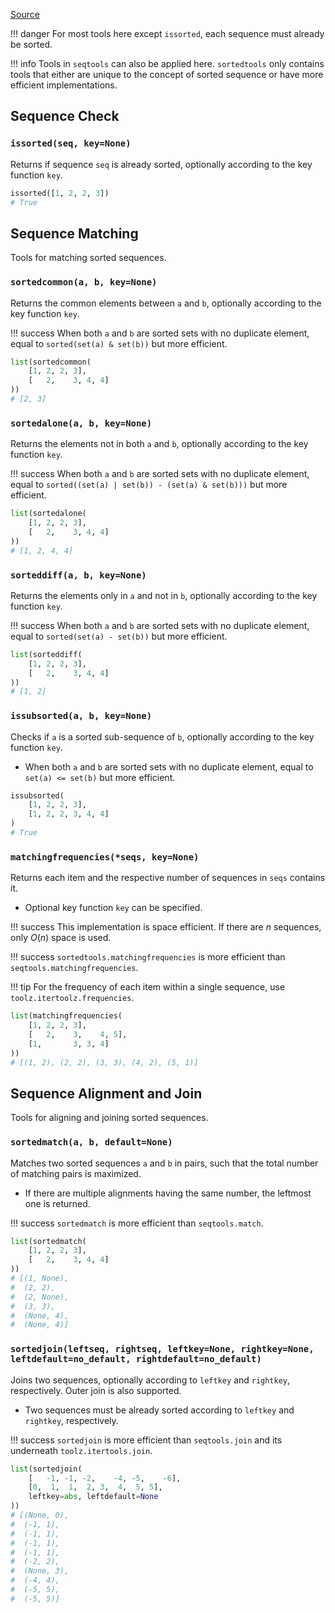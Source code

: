 [Source](https://github.com/chuanconggao/extratools/blob/master/extratools/sortedtools.py)

!!! danger
    For most tools here except `issorted`, each sequence must already be sorted.

!!! info
    Tools in `seqtools` can also be applied here. `sortedtools` only contains tools that either are unique to the concept of sorted sequence or have more efficient implementations.

## Sequence Check

### `issorted(seq, key=None)`

Returns if sequence `seq` is already sorted, optionally according to the key function `key`.

``` python
issorted([1, 2, 2, 3])
# True
```

## Sequence Matching

Tools for matching sorted sequences.

### `sortedcommon(a, b, key=None)`

Returns the common elements between `a` and `b`, optionally according to the key function `key`.

!!! success
    When both `a` and `b` are sorted sets with no duplicate element, equal to `sorted(set(a) & set(b))` but more efficient.

``` python
list(sortedcommon(
    [1, 2, 2, 3],
    [   2,    3, 4, 4]
))
# [2, 3]
```

### `sortedalone(a, b, key=None)`

Returns the elements not in both `a` and `b`, optionally according to the key function `key`.

!!! success
    When both `a` and `b` are sorted sets with no duplicate element, equal to `sorted((set(a) | set(b)) - (set(a) & set(b)))` but more efficient.

``` python
list(sortedalone(
    [1, 2, 2, 3],
    [   2,    3, 4, 4]
))
# [1, 2, 4, 4]
```

### `sorteddiff(a, b, key=None)`

Returns the elements only in `a` and not in `b`, optionally according to the key function `key`.

!!! success
    When both `a` and `b` are sorted sets with no duplicate element, equal to `sorted(set(a) - set(b))` but more efficient.

``` python
list(sorteddiff(
    [1, 2, 2, 3],
    [   2,    3, 4, 4]
))
# [1, 2]
```

### `issubsorted(a, b, key=None)`

Checks if `a` is a sorted sub-sequence of `b`, optionally according to the key function `key`.

- When both `a` and `b` are sorted sets with no duplicate element, equal to `set(a) <= set(b)` but more efficient.

``` python
issubsorted(
    [1, 2, 2, 3],
    [1, 2, 2, 3, 4, 4]
)
# True
```

### `matchingfrequencies(*seqs, key=None)`

Returns each item and the respective number of sequences in `seqs` contains it.

- Optional key function `key` can be specified.

!!! success
    This implementation is space efficient. If there are $n$ sequences, only $O(n)$ space is used.

!!! success
    `sortedtools.matchingfrequencies` is more efficient than `seqtools.matchingfrequencies`.

!!! tip
    For the frequency of each item within a single sequence, use `toolz.itertoolz.frequencies`.

``` python
list(matchingfrequencies(
    [1, 2, 2, 3],
    [   2,    3,    4, 5],
    [1,       3, 3, 4]
))
# [(1, 2), (2, 2), (3, 3), (4, 2), (5, 1)]
```

## Sequence Alignment and Join

Tools for aligning and joining sorted sequences.

### `sortedmatch(a, b, default=None)`

Matches two sorted sequences `a` and `b` in pairs, such that the total number of matching pairs is maximized.

- If there are multiple alignments having the same number, the leftmost one is returned.

!!! success
    `sortedmatch` is more efficient than `seqtools.match`.

``` python
list(sortedmatch(
    [1, 2, 2, 3],
    [   2,    3, 4, 4]
))
# [(1, None),
#  (2, 2),
#  (2, None),
#  (3, 3),
#  (None, 4),
#  (None, 4)]
```

### `sortedjoin(leftseq, rightseq, leftkey=None, rightkey=None, leftdefault=no_default, rightdefault=no_default)`

Joins two sequences, optionally according to `leftkey` and `rightkey`, respectively. Outer join is also supported.

- Two sequences must be already sorted according to `leftkey` and `rightkey`, respectively.

!!! success
    `sortedjoin` is more efficient than `seqtools.join` and its underneath `toolz.itertools.join`.

``` python
list(sortedjoin(
    [   -1, -1, -2,    -4, -5,    -6],
    [0,  1,  1,  2, 3,  4,  5, 5],
    leftkey=abs, leftdefault=None
))
# [(None, 0),
#  (-1, 1),
#  (-1, 1),
#  (-1, 1),
#  (-1, 1),
#  (-2, 2),
#  (None, 3),
#  (-4, 4),
#  (-5, 5),
#  (-5, 5)]
```
